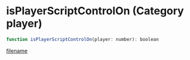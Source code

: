 # isPlayerScriptControlOn (Category player)

```js
function isPlayerScriptControlOn(player: number): boolean
```

[filename](isPlayerScriptControlOn_m.md ':include')
